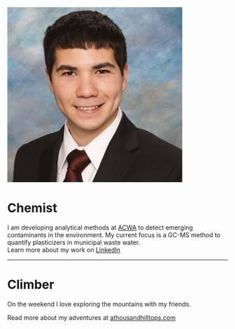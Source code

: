 <div class="group">
<img src="assets/head_shot.jpg" alt="Matthew Saowapon" class="f_right">
<h1>Chemist</h1>
<p>
I am developing analytical methods at <a href="https://www.ucalgary.ca/acwa/">ACWA</a> to detect emerging contaminants in the environment. My current focus is a GC-MS method to quantify plasticizers in municipal waste water.
<br>
Learn more about my work on <a href="https://www.linkedin.com/in/mtsaowapon/">LinkedIn</a>
</p>
</div>

---

# Climber
On the weekend I love exploring the mountains with my friends.

Read more about my adventures at [athousandhilltops.com](https://athousandhilltops.com/)

